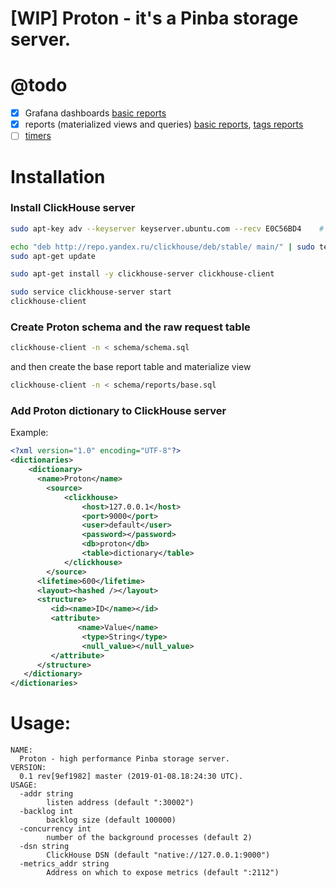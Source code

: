 # [WIP] Proton - it's a Pinba storage server.

# @todo
- [X] Grafana dashboards [basic reports](examples/grafana/report.json)
- [X] reports (materialized views and queries) [basic reports](examples/reports/basic.md), [tags reports](examples/reports/tags.md)
- [ ] [timers](https://github.com/tony2001/pinba_engine/wiki/PHP-extension#pinba_timer_start)

# Installation

### Install ClickHouse server

```sh
sudo apt-key adv --keyserver keyserver.ubuntu.com --recv E0C56BD4    # optional

echo "deb http://repo.yandex.ru/clickhouse/deb/stable/ main/" | sudo tee /etc/apt/sources.list.d/clickhouse.list
sudo apt-get update

sudo apt-get install -y clickhouse-server clickhouse-client

sudo service clickhouse-server start
clickhouse-client
```

### Create Proton schema and the raw request table

```sh
clickhouse-client -n < schema/schema.sql
```

and then create the base report table and materialize view

```sh
clickhouse-client -n < schema/reports/base.sql
```

### Add Proton dictionary to ClickHouse server

Example:

```xml
<?xml version="1.0" encoding="UTF-8"?>
<dictionaries>
    <dictionary>
      <name>Proton</name>
        <source>
            <clickhouse>
                <host>127.0.0.1</host>
                <port>9000</port>
                <user>default</user>
                <password></password>
                <db>proton</db>
                <table>dictionary</table>
            </clickhouse>
        </source>
      <lifetime>600</lifetime>
      <layout><hashed /></layout>
      <structure>
         <id><name>ID</name></id>
         <attribute>
               <name>Value</name>
                <type>String</type>
                <null_value></null_value>
         </attribute>
      </structure>
   </dictionary>
</dictionaries>
```

# Usage:

```
NAME:
  Proton - high performance Pinba storage server.
VERSION:
  0.1 rev[9ef1982] master (2019-01-08.18:24:30 UTC).
USAGE:
  -addr string
        listen address (default ":30002")
  -backlog int
        backlog size (default 100000)
  -concurrency int
        number of the background processes (default 2)
  -dsn string
        ClickHouse DSN (default "native://127.0.0.1:9000")
  -metrics_addr string
        Address on which to expose metrics (default ":2112")
```